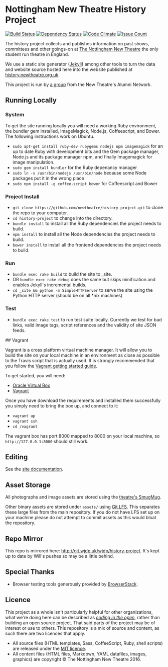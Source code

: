 # Nottingham New Theatre History Project

[![Build Status](https://travis-ci.org/newtheatre/history-project.svg?branch=master)](https://travis-ci.org/newtheatre/history-project)
[![Dependency Status](https://gemnasium.com/newtheatre/history-project.svg)](https://gemnasium.com/newtheatre/history-project)
[![Code Climate](https://codeclimate.com/github/newtheatre/history-project/badges/gpa.svg)](https://codeclimate.com/github/newtheatre/history-project)
[![Issue Count](https://codeclimate.com/github/newtheatre/history-project/badges/issue_count.svg)](https://codeclimate.com/github/newtheatre/history-project)

The history project collects and publishes information on past shows, committees and other goings-on at [The Nottingham New Theatre](http://newtheatre.org.uk) the only student run theatre in England.

We use a static site generator ([Jekyll](jekyllrb.com)) among other tools to turn the data and website source hosted here into the website published at [history.newtheatre.org.uk](https://history.newtheatre.org.uk).

This project is run by [a group](https://history.newtheatre.org.uk/humans.txt) from the New Theatre's Alumni Network.

## Running Locally

### System

To get the site running locally you will need a working Ruby environment, the bundler gem installed, ImageMagick, Node.js, Coffeescript, and Bower. The following instructions work on Ubuntu.

- `sudo apt-get install ruby-dev rubygems nodejs npm imagemagick` for an up to date Ruby with development bits and the Gem package manager, Node.js and its package manager npm, and finally Imagemagick for image manipulation.
- `sudo gem install bundler` for the Ruby depenancy manager
- `sudo ln -s /usr/bin/nodejs /usr/bin/node` because some Node packages put it in the wrong place
- `sudo npm install -g coffee-script bower` for Coffeescript and Bower

### Project Install

- `git clone https://github.com/newtheatre/history-project.git` to clone the repo to your computer.
- `cd history-project` to change into the directory.
- `bundle install` to install all the Ruby dependencies the project needs to build.
- `npm install` to install all the Node dependencies the project needs to build.
- `bower install` to install all the frontend dependencies the project needs to build.

### Run

- `bundle exec rake build` to build the site to _site.
- OR `bundle exec rake debug` does the same but skips minification and enables Jekyll's incremental builds.
- `cd _site && python -m SimpleHTTPServer` to serve the site using the Python HTTP server (should be on all *nix machines)

### Test

- `bundle exec rake test` to run test suite locally. Currently we test for bad links, valid image tags, script references and the validity of site JSON feeds.

## Vagrant

Vagrant is a cross platform virtual machine manager. It will allow you to build the site on your local machine in an environment as close as possible to the Travis script that is actually used. It is strongly recommended that you follow the [Vagrant getting started guide](https://docs.vagrantup.com/v2/getting-started/index.html).

To get started, you will need:

- [Oracle Virtual Box](https://www.virtualbox.org/wiki/Downloads)
- [Vagrant](https://www.vagrantup.com/downloads.html)

Once you have download the requirements and installed them successfully you simply need to bring the box up, and connect to it:

- `vagrant up`
- `vagrant ssh`
- `cd /vagrant`

The vagrant box has port 8000 mapped to 8000 on your local machine, so `http://127.0.0.1:8000` should still work.

## Editing

See the [site documentation](https://history.newtheatre.org.uk/docs/).

## Asset Storage

All photographs and image assets are stored using the [theatre's SmugMug](https://photos.newtheatre.org.uk/).

Other binary assets are stored under `assets/` using [Git LFS](https://git-lfs.github.com/). This separates these large files from the main repository. If you do not have LFS set up on your machine please do not attempt to commit assets as this would bloat the repository.

## Repo Mirror

This repo is mirrored here: http://git.wjdp.uk/wjdp/history-project. It's kept up to date by Will's pushes so may be a little behind.

## Special Thanks

- Browser testing tools generously provided by [BrowserStack](https://www.browserstack.com/).

## Licence

This project as a whole isn't particularly helpful for other organizations, what we're doing here can be described as [*coding in the open*](https://gds.blog.gov.uk/2012/10/12/coding-in-the-open/), rather than building an open source project. That said parts of the project may be of interest or use to others. This repository is a mix of source and content, as such there are two licences that apply.

- All source files (HTML templates, Sass, CoffeeScript, Ruby, shell scripts) are released under the [MIT licence](https://github.com/newtheatre/history-project/blob/master/LICENCE).
- All content files (HTML files, Markdown, YAML datafiles, images, graphics) are copyright © The Nottingham New Theatre 2016.


